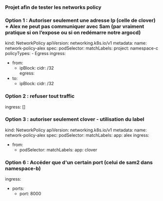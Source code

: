 ### Projet afin de tester les networks policy


### Option 1 : Autoriser seulement une adresse Ip (celle de clover) + Alex ne peut pas communiquer avec Sam (par vraiment pratique si on l’expose ou si on redémarre notre argocd)

kind: NetworkPolicy
apiVersion: networking.k8s.io/v1
metadata:
  name: network-policy-alex
spec:
  podSelector:
    matchLabels:
      project: namespace-c
  policyTypes:
    - Egress
  ingress:
  - from:
      - ipBlock:
          cidr: <adresse IP clover>/32       
  egress:
  - to:
    - ipBlock:
        cidr: <adresse IP de sam>/32


### Option 2 : refuser tout traffic
ingress: []


### Option 3 : autoriser seulement clover - utilisation du label 
kind: NetworkPolicy
apiVersion: networking.k8s.io/v1
metadata:
  name: network-policy-alex
spec:
  podSelector:
    matchLabels:
      app: alex
  ingress:
  - from:
      - podSelector:
          matchLabels:
            app: clover



### Option 6 : Accéder que d'un certain port (celui de sam2 dans namespace-b)
  ingress:
  - ports:
    - port: 8000